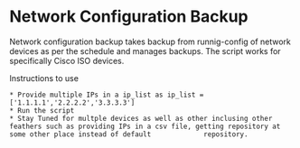# Network Configuration Backup
Network configuration backup takes backup from runnig-config of network devices as per the schedule and manages backups. The script works for specifically Cisco ISO devices.

  Instructions to use
  
    * Provide multiple IPs in a ip_list as ip_list =  ['1.1.1.1','2.2.2.2','3.3.3.3']
    * Run the script
    * Stay Tuned for multple devices as well as other inclusing other feathers such as providing IPs in a csv file, getting repository at some other place instead of default             repository.
  
  
  
